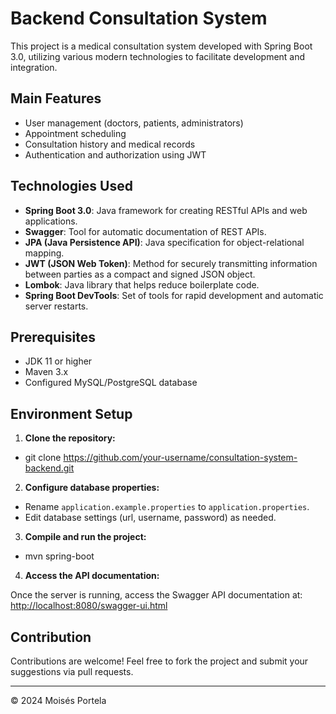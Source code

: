 # Backend Consultation System

This project is a medical consultation system developed with Spring Boot 3.0, utilizing various modern technologies to facilitate development and integration.

## Main Features

- User management (doctors, patients, administrators)
- Appointment scheduling
- Consultation history and medical records
- Authentication and authorization using JWT

## Technologies Used

- **Spring Boot 3.0**: Java framework for creating RESTful APIs and web applications.
- **Swagger**: Tool for automatic documentation of REST APIs.
- **JPA (Java Persistence API)**: Java specification for object-relational mapping.
- **JWT (JSON Web Token)**: Method for securely transmitting information between parties as a compact and signed JSON object.
- **Lombok**: Java library that helps reduce boilerplate code.
- **Spring Boot DevTools**: Set of tools for rapid development and automatic server restarts.

## Prerequisites

- JDK 11 or higher
- Maven 3.x
- Configured MySQL/PostgreSQL database

## Environment Setup

1. **Clone the repository:**

- git clone https://github.com/your-username/consultation-system-backend.git


2. **Configure database properties:**

- Rename `application.example.properties` to `application.properties`.
- Edit database settings (url, username, password) as needed.

3. **Compile and run the project:**

- mvn spring-boot


4. **Access the API documentation:**

Once the server is running, access the Swagger API documentation at: [http://localhost:8080/swagger-ui.html](http://localhost:8080/swagger-ui.html)

## Contribution

Contributions are welcome! Feel free to fork the project and submit your suggestions via pull requests.

---

© 2024 Moisés Portela
